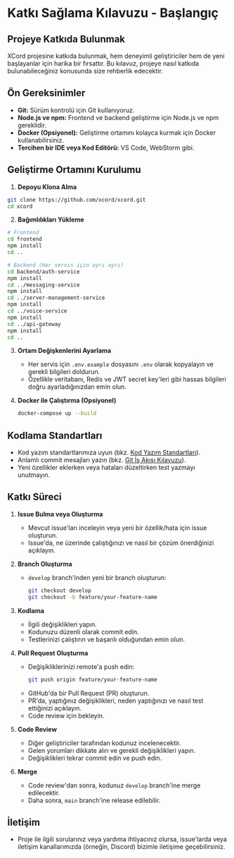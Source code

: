 # Katkı Sağlama Kılavuzu - Başlangıç

## Projeye Katkıda Bulunmak

XCord projesine katkıda bulunmak, hem deneyimli geliştiriciler hem de yeni başlayanlar için harika bir fırsattır. Bu kılavuz, projeye nasıl katkıda bulunabileceğiniz konusunda size rehberlik edecektir.

## Ön Gereksinimler

- **Git:** Sürüm kontrolü için Git kullanıyoruz.
- **Node.js ve npm:** Frontend ve backend geliştirme için Node.js ve npm gereklidir.
- **Docker (Opsiyonel):** Geliştirme ortamını kolayca kurmak için Docker kullanabilirsiniz.
- **Tercihen bir IDE veya Kod Editörü:** VS Code, WebStorm gibi.

## Geliştirme Ortamını Kurulumu

1. **Depoyu Klona Alma**

```bash
git clone https://github.com/xcord/xcord.git
cd xcord
```

2. **Bağımlılıkları Yükleme**

```bash
# Frontend
cd frontend
npm install
cd ..

# Backend (Her servis için ayrı ayrı)
cd backend/auth-service
npm install
cd ../messaging-service
npm install
cd ../server-management-service
npm install
cd ../voice-service
npm install
cd ../api-gateway
npm install
cd ..
```

3. **Ortam Değişkenlerini Ayarlama**
   - Her servis için `.env.example` dosyasını `.env` olarak kopyalayın ve gerekli bilgileri doldurun.
   - Özellikle veritabanı, Redis ve JWT secret key'leri gibi hassas bilgileri doğru ayarladığınızdan emin olun.

4. **Docker ile Çalıştırma (Opsiyonel)**
   ```bash
   docker-compose up --build
   ```

## Kodlama Standartları

- Kod yazım standartlarımıza uyun (bkz. [Kod Yazım Standartları](docs/guides/code-style.md)).
- Anlamlı commit mesajları yazın (bkz. [Git İş Akışı Kılavuzu](docs/guides/git-workflow.md)).
- Yeni özellikler eklerken veya hataları düzeltirken test yazmayı unutmayın.

## Katkı Süreci

1. **Issue Bulma veya Oluşturma**
   - Mevcut issue'ları inceleyin veya yeni bir özellik/hata için issue oluşturun.
   - Issue'da, ne üzerinde çalıştığınızı ve nasıl bir çözüm önerdiğinizi açıklayın.

2. **Branch Oluşturma**
   - `develop` branch'inden yeni bir branch oluşturun:
     ```bash
     git checkout develop
     git checkout -b feature/your-feature-name
     ```

3. **Kodlama**
   - İlgili değişiklikleri yapın.
   - Kodunuzu düzenli olarak commit edin.
   - Testlerinizi çalıştırın ve başarılı olduğundan emin olun.

4. **Pull Request Oluşturma**
   - Değişikliklerinizi remote'a push edin:
     ```bash
     git push origin feature/your-feature-name
     ```
   - GitHub'da bir Pull Request (PR) oluşturun.
   - PR'da, yaptığınız değişiklikleri, neden yaptığınızı ve nasıl test ettiğinizi açıklayın.
   - Code review için bekleyin.

5. **Code Review**
   - Diğer geliştiriciler tarafından kodunuz incelenecektir.
   - Gelen yorumları dikkate alın ve gerekli değişiklikleri yapın.
   - Değişiklikleri tekrar commit edin ve push edin.

6. **Merge**
   - Code review'dan sonra, kodunuz `develop` branch'ine merge edilecektir.
   - Daha sonra, `main` branch'ine release edilebilir.

## İletişim

- Proje ile ilgili sorularınız veya yardıma ihtiyacınız olursa, issue'larda veya iletişim kanallarımızda (örneğin, Discord) bizimle iletişime geçebilirsiniz.